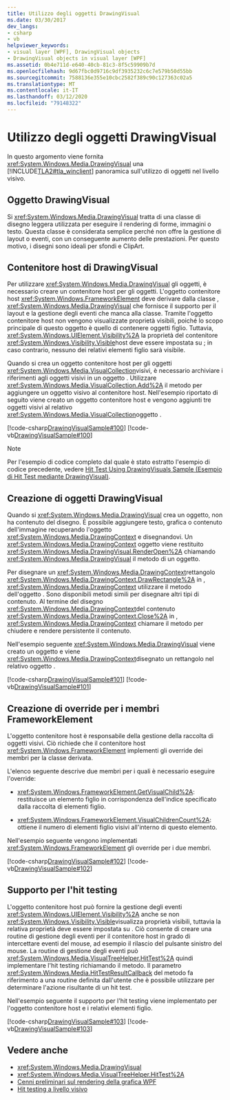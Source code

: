 ```yaml
---
title: Utilizzo degli oggetti DrawingVisual
ms.date: 03/30/2017
dev_langs:
- csharp
- vb
helpviewer_keywords:
- visual layer [WPF], DrawingVisual objects
- DrawingVisual objects in visual layer [WPF]
ms.assetid: 0b4e711d-e640-40cb-81c3-8f5c59909b7d
ms.openlocfilehash: 9d67fbc0d9716c9df3935232c6c7e579b50d55bb
ms.sourcegitcommit: 7588136e355e10cbc2582f389c90c127363c02a5
ms.translationtype: MT
ms.contentlocale: it-IT
ms.lasthandoff: 03/12/2020
ms.locfileid: "79148322"
---
```

# <a name="using-drawingvisual-objects"></a>Utilizzo degli oggetti DrawingVisual
In questo argomento viene fornita <xref:System.Windows.Media.DrawingVisual> una [!INCLUDE[TLA2#tla_winclient](../../../../includes/tla2sharptla-winclient-md.md)] panoramica sull'utilizzo di oggetti nel livello visivo.  
  
<a name="drawingvisual_object"></a>
## <a name="drawingvisual-object"></a>Oggetto DrawingVisual  
 Si <xref:System.Windows.Media.DrawingVisual> tratta di una classe di disegno leggera utilizzata per eseguire il rendering di forme, immagini o testo. Questa classe è considerata semplice perché non offre la gestione di layout o eventi, con un conseguente aumento delle prestazioni. Per questo motivo, i disegni sono ideali per sfondi e ClipArt.  
  
<a name="drawingvisual_host_container"></a>
## <a name="drawingvisual-host-container"></a>Contenitore host di DrawingVisual  
 Per utilizzare <xref:System.Windows.Media.DrawingVisual> gli oggetti, è necessario creare un contenitore host per gli oggetti. L'oggetto contenitore host <xref:System.Windows.FrameworkElement> deve derivare dalla classe , <xref:System.Windows.Media.DrawingVisual> che fornisce il supporto per il layout e la gestione degli eventi che manca alla classe. Tramite l'oggetto contenitore host non vengono visualizzate proprietà visibili, poiché lo scopo principale di questo oggetto è quello di contenere oggetti figlio. Tuttavia, <xref:System.Windows.UIElement.Visibility%2A> la proprietà del contenitore <xref:System.Windows.Visibility.Visible>host deve essere impostata su ; in caso contrario, nessuno dei relativi elementi figlio sarà visibile.  
  
 Quando si crea un oggetto contenitore host per gli oggetti <xref:System.Windows.Media.VisualCollection>visivi, è necessario archiviare i riferimenti agli oggetti visivi in un oggetto . Utilizzare <xref:System.Windows.Media.VisualCollection.Add%2A> il metodo per aggiungere un oggetto visivo al contenitore host. Nell'esempio riportato di seguito viene creato un oggetto contenitore host e vengono aggiunti tre oggetti visivi al relativo <xref:System.Windows.Media.VisualCollection>oggetto .  
  
 [!code-csharp[DrawingVisualSample#100](~/samples/snippets/csharp/VS_Snippets_Wpf/DrawingVisualSample/CSharp/Window1.xaml.cs#100)]
 [!code-vb[DrawingVisualSample#100](~/samples/snippets/visualbasic/VS_Snippets_Wpf/DrawingVisualSample/visualbasic/window1.xaml.vb#100)]  
  
> [!NOTE]
> Per l'esempio di codice completo dal quale è stato estratto l'esempio di codice precedente, vedere [Hit Test Using DrawingVisuals Sample (Esempio di Hit Test mediante DrawingVisual)](https://github.com/Microsoft/WPF-Samples/tree/master/Visual%20Layer/DrawingVisual).  
  
<a name="creating_drawingvisual_objects"></a>
## <a name="creating-drawingvisual-objects"></a>Creazione di oggetti DrawingVisual  
 Quando si <xref:System.Windows.Media.DrawingVisual> crea un oggetto, non ha contenuto del disegno. È possibile aggiungere testo, grafica o contenuto dell'immagine recuperando l'oggetto <xref:System.Windows.Media.DrawingContext> e disegnandovi. Un <xref:System.Windows.Media.DrawingContext> oggetto viene restituito <xref:System.Windows.Media.DrawingVisual.RenderOpen%2A> chiamando <xref:System.Windows.Media.DrawingVisual> il metodo di un oggetto.  
  
 Per disegnare un <xref:System.Windows.Media.DrawingContext>rettangolo <xref:System.Windows.Media.DrawingContext.DrawRectangle%2A> in , <xref:System.Windows.Media.DrawingContext> utilizzare il metodo dell'oggetto . Sono disponibili metodi simili per disegnare altri tipi di contenuto. Al termine del disegno <xref:System.Windows.Media.DrawingContext>del contenuto <xref:System.Windows.Media.DrawingContext.Close%2A> in , <xref:System.Windows.Media.DrawingContext> chiamare il metodo per chiudere e rendere persistente il contenuto.  
  
 Nell'esempio seguente <xref:System.Windows.Media.DrawingVisual> viene creato un oggetto e viene <xref:System.Windows.Media.DrawingContext>disegnato un rettangolo nel relativo oggetto .  
  
 [!code-csharp[DrawingVisualSample#101](~/samples/snippets/csharp/VS_Snippets_Wpf/DrawingVisualSample/CSharp/Window1.xaml.cs#101)]
 [!code-vb[DrawingVisualSample#101](~/samples/snippets/visualbasic/VS_Snippets_Wpf/DrawingVisualSample/visualbasic/window1.xaml.vb#101)]  
  
<a name="creating_overrides"></a>
## <a name="creating-overrides-for-frameworkelement-members"></a>Creazione di override per i membri FrameworkElement  
 L'oggetto contenitore host è responsabile della gestione della raccolta di oggetti visivi. Ciò richiede che il contenitore host <xref:System.Windows.FrameworkElement> implementi gli override dei membri per la classe derivata.  
  
 L'elenco seguente descrive due membri per i quali è necessario eseguire l'override:  
  
- <xref:System.Windows.FrameworkElement.GetVisualChild%2A>: restituisce un elemento figlio in corrispondenza dell'indice specificato dalla raccolta di elementi figlio.  
  
- <xref:System.Windows.FrameworkElement.VisualChildrenCount%2A>: ottiene il numero di elementi figlio visivi all'interno di questo elemento.  
  
 Nell'esempio seguente vengono implementati <xref:System.Windows.FrameworkElement> gli override per i due membri.  
  
 [!code-csharp[DrawingVisualSample#102](~/samples/snippets/csharp/VS_Snippets_Wpf/DrawingVisualSample/CSharp/Window1.xaml.cs#102)]
 [!code-vb[DrawingVisualSample#102](~/samples/snippets/visualbasic/VS_Snippets_Wpf/DrawingVisualSample/visualbasic/window1.xaml.vb#102)]  
  
<a name="providing_hit_testing_support"></a>
## <a name="providing-hit-testing-support"></a>Supporto per l'hit testing  
 L'oggetto contenitore host può fornire la gestione degli eventi <xref:System.Windows.UIElement.Visibility%2A> anche se non <xref:System.Windows.Visibility.Visible>visualizza proprietà visibili, tuttavia la relativa proprietà deve essere impostata su . Ciò consente di creare una routine di gestione degli eventi per il contenitore host in grado di intercettare eventi del mouse, ad esempio il rilascio del pulsante sinistro del mouse. La routine di gestione degli eventi può <xref:System.Windows.Media.VisualTreeHelper.HitTest%2A> quindi implementare l'hit testing richiamando il metodo. Il parametro <xref:System.Windows.Media.HitTestResultCallback> del metodo fa riferimento a una routine definita dall'utente che è possibile utilizzare per determinare l'azione risultante di un hit test.  
  
 Nell'esempio seguente il supporto per l'hit testing viene implementato per l'oggetto contenitore host e i relativi elementi figlio.  
  
 [!code-csharp[DrawingVisualSample#103](~/samples/snippets/csharp/VS_Snippets_Wpf/DrawingVisualSample/CSharp/Window1.xaml.cs#103)]
 [!code-vb[DrawingVisualSample#103](~/samples/snippets/visualbasic/VS_Snippets_Wpf/DrawingVisualSample/visualbasic/window1.xaml.vb#103)]  
  
## <a name="see-also"></a>Vedere anche

- <xref:System.Windows.Media.DrawingVisual>
- <xref:System.Windows.Media.VisualTreeHelper.HitTest%2A>
- [Cenni preliminari sul rendering della grafica WPF](wpf-graphics-rendering-overview.md)
- [Hit testing a livello visivo](hit-testing-in-the-visual-layer.md)
